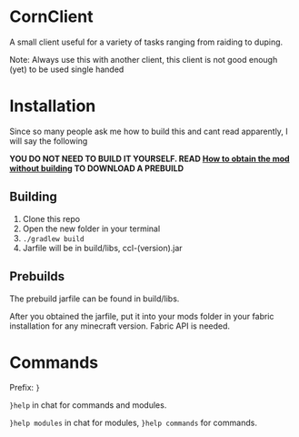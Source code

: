 # CornClient
A small client useful for a variety of tasks ranging from raiding to duping.

Note: Always use this with another client, this client is not good enough (yet) to be used single handed

# Installation
Since so many people ask me how to build this and cant read apparently, I will say the following

**YOU DO NOT NEED TO BUILD IT YOURSELF. READ [How to obtain the mod without building](#prebuilds) TO DOWNLOAD A PREBUILD**

## Building
1. Clone this repo
2. Open the new folder in your terminal
3. `./gradlew build`
4. Jarfile will be in build/libs, ccl-(version).jar

## Prebuilds
The prebuild jarfile can be found in build/libs.


After you obtained the jarfile, put it into your mods folder in your fabric installation for any minecraft version. Fabric API is needed.

# Commands
Prefix: `}`

`}help` in chat for commands and modules.

`}help modules` in chat for modules, `}help commands` for commands.
